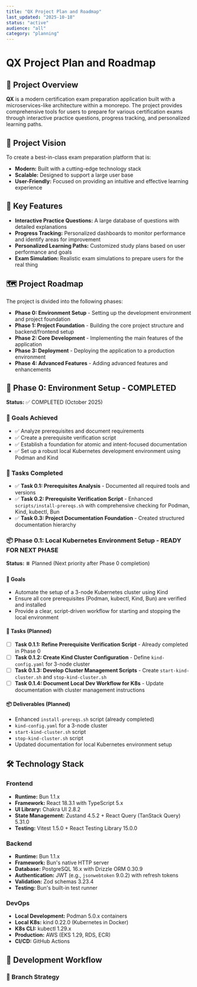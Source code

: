 ```yaml
---
title: "QX Project Plan and Roadmap"
last_updated: "2025-10-18"
status: "active"
audience: "all"
category: "planning"
---
```


# QX Project Plan and Roadmap

## 🎯 Project Overview

**QX** is a modern certification exam preparation application built with a microservices-like architecture within a monorepo. The project provides comprehensive tools for users to prepare for various certification exams through interactive practice questions, progress tracking, and personalized learning paths.

## 🚀 Project Vision

To create a best-in-class exam preparation platform that is:
- **Modern:** Built with a cutting-edge technology stack
- **Scalable:** Designed to support a large user base
- **User-Friendly:** Focused on providing an intuitive and effective learning experience

## 🌟 Key Features

- **Interactive Practice Questions:** A large database of questions with detailed explanations
- **Progress Tracking:** Personalized dashboards to monitor performance and identify areas for improvement
- **Personalized Learning Paths:** Customized study plans based on user performance and goals
- **Exam Simulation:** Realistic exam simulations to prepare users for the real thing

## 🗺️ Project Roadmap

The project is divided into the following phases:

- **Phase 0: Environment Setup** - Setting up the development environment and project foundation
- **Phase 1: Project Foundation** - Building the core project structure and backend/frontend setup
- **Phase 2: Core Development** - Implementing the main features of the application
- **Phase 3: Deployment** - Deploying the application to a production environment
- **Phase 4: Advanced Features** - Adding advanced features and enhancements

## 🚧 Phase 0: Environment Setup - COMPLETED

**Status:** ✅ COMPLETED (October 2025)

### 🎯 Goals Achieved

- ✅ Analyze prerequisites and document requirements
- ✅ Create a prerequisite verification script
- ✅ Establish a foundation for atomic and intent-focused documentation
- ✅ Set up a robust local Kubernetes development environment using Podman and Kind

### 📝 Tasks Completed

- ✅ **Task 0.1: Prerequisites Analysis** - Documented all required tools and versions
- ✅ **Task 0.2: Prerequisite Verification Script** - Enhanced `scripts/install-prereqs.sh` with comprehensive checking for Podman, Kind, kubectl, Bun
- ✅ **Task 0.3: Project Documentation Foundation** - Created structured documentation hierarchy

### 📦 Phase 0.1: Local Kubernetes Environment Setup - READY FOR NEXT PHASE

**Status:** ⏸️ Planned (Next priority after Phase 0 completion)

#### 🎯 Goals
- Automate the setup of a 3-node Kubernetes cluster using Kind
- Ensure all core prerequisites (Podman, kubectl, Kind, Bun) are verified and installed
- Provide a clear, script-driven workflow for starting and stopping the local environment

#### 📝 Tasks (Planned)
- [ ] **Task 0.1.1: Refine Prerequisite Verification Script** - Already completed in Phase 0
- [ ] **Task 0.1.2: Create Kind Cluster Configuration** - Define `kind-config.yaml` for 3-node cluster
- [ ] **Task 0.1.3: Develop Cluster Management Scripts** - Create `start-kind-cluster.sh` and `stop-kind-cluster.sh`
- [ ] **Task 0.1.4: Document Local Dev Workflow for K8s** - Update documentation with cluster management instructions

#### 📦 Deliverables (Planned)
- Enhanced `install-prereqs.sh` script (already completed)
- `kind-config.yaml` for a 3-node cluster
- `start-kind-cluster.sh` script
- `stop-kind-cluster.sh` script
- Updated documentation for local Kubernetes environment setup

## 🛠️ Technology Stack

### Frontend
- **Runtime:** Bun 1.1.x
- **Framework:** React 18.3.1 with TypeScript 5.x
- **UI Library:** Chakra UI 2.8.2
- **State Management:** Zustand 4.5.2 + React Query (TanStack Query) 5.31.0
- **Testing:** Vitest 1.5.0 + React Testing Library 15.0.0

### Backend
- **Runtime:** Bun 1.1.x
- **Framework:** Bun's native HTTP server
- **Database:** PostgreSQL 16.x with Drizzle ORM 0.30.9
- **Authentication:** JWT (e.g., `jsonwebtoken` 9.0.2) with refresh tokens
- **Validation:** Zod schemas 3.23.4
- **Testing:** Bun's built-in test runner

### DevOps
- **Local Development:** Podman 5.0.x containers
- **Local K8s:** kind 0.22.0 (Kubernetes in Docker)
- **K8s CLI:** kubectl 1.29.x
- **Production:** AWS (EKS 1.29, RDS, ECR)
- **CI/CD:** GitHub Actions

## 🔄 Development Workflow

### 🌿 Branch Strategy